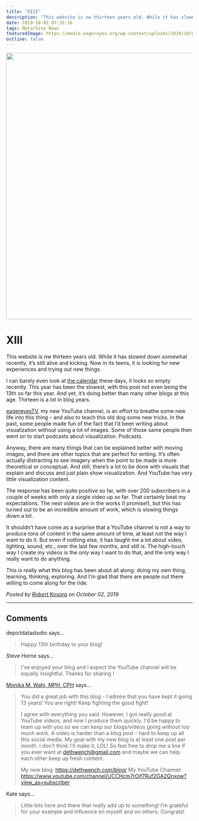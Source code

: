 ```yaml
---
title: "XIII"
description: "This website is nw thirteen years old. While it has slowed down somewhat recently, it’s still alive and kicking. Now in its teens, it is looking for new experiences and trying out new things."
date: 2019-10-02 07:32:16
tags: Meta/Site News
featuredImage: https://media.eagereyes.org/wp-content/uploads/2019/10/number-437931_1920.jpg
outline: false
---
```


<p align="center"><img src="https://media.eagereyes.org/wp-content/uploads/2019/10/number-437931_1920.jpg" width="960" height="720" /></p>

# XIII

This website is nw thirteen years old. While it has slowed down somewhat recently, it’s still alive and kicking. Now in its teens, it is looking for new experiences and trying out new things.

I can barely even look at <a href="https://eagereyes.org/blog-calendar">the calendar</a> these days, it looks so empty recently. This year has been the slowest, with this post not even being the 13th so far this year. And yet, it’s doing better than many other blogs at this age. Thirteen is a lot in blog years. 

<a href="https://eagereyes.org/blog/2019/introducing-eagereyestv-my-new-youtube-channel">eagereyesTV</a>, my new YouTube channel, is an effort to breathe some new life into this thing – and also to teach this old dog some new tricks. In the past, some people made fun of the fact that I’d been writing about visualization without using a lot of images. Some of those same people then went on to start podcasts about visualization. Podcasts.

Anyway, there are many things that can be explained better with moving images, and there are other topics that are perfect for writing. It’s often actually distracting to see imagery when the point to be made is more theoretical or conceptual. And still, there’s a lot to be done with visuals that explain and discuss and just plain show visualization. And YouTube has very little visualization content.

The response has been quite positive so far, with over 200 subscribers in a couple of weeks with only a single video up so far. That certainly beat my expectations. The next videos are in the works (I promise!), but this has turned out to be an incredible amount of work, which is slowing things down a bit.

It shouldn’t have come as a surprise that a YouTube channel is not a way to produce tons of content in the same amount of time, at least not the way I want to do it. But even if nothing else, it has taught me a lot about video, lighting, sound, etc., over the last few months, and still is. The high-touch way I create my videos is the only way I want to do that, and the only way I really want to do anything.

This is really what this blog has been about all along: doing my own thing, learning, thinking, exploring. And I’m glad that there are people out there willing to come along for the ride.


_Posted by <a href="/about">Robert Kosara</a> on October 02, 2019_


<aside class="comments">

---
## Comments

depictdatastudio says…
>	Happy 13th birthday to your blog!

Steve Horne says…
>	I've enjoyed your blog and I expect the YouTube channel will be equally insightful. Thanks for sharing !

<a href="http://www.dethwench.com" rel="nofollow noopener" target="_blank">Monika M. Wahi, MPH, CPH</a> says…
>	You did a great job with this blog - I admire that you have kept it going 13 years! You are right! Keep fighting the good fight! 
>	
>	I agree with everything you said. However, I got really good at YouTube videos, and now I produce them quickly. I'd be happy to team up with you so we can keep our blogs/videos going without too much work. A video is harder than a blog post - hard to keep up all this social media. My goal with my new blog is at least one post per month. I don't think I'll make it, LOL! So feel free to drop me a line if you ever want at dethwench@gmail.com and maybe we can help each other keep up fresh content.
>	
>	My new blog: https://dethwench.com/blog/
>	My YouTube Channel: https://www.youtube.com/channel/UCCHcm7rOjf7Ruf2GA2Qnxow?view_as=subscriber

Kate says…
>	Little bits here and there that really add up to something! I’m grateful for your example and influence on myself and on others. Congrats!

</aside>

